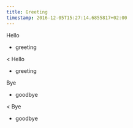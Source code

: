 ```yaml
---
title: Greeting
timestamp: 2016-12-05T15:27:14.6855817+02:00
---
```


Hello
* greeting

< Hello
* greeting

Bye
* goodbye

< Bye
* goodbye
